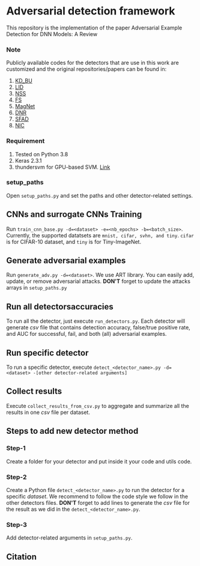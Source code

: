 # Adversarial detection framework
This repository is the implementation of the paper Adversarial Example Detection for DNN Models: A Review 

### Note
Publicly available codes for the detectors that are use in this work are customized and the original repositories/papers can be found in:

 1. [KD_BU](https://github.com/rfeinman/detecting-adversarial-samples)
 2. [LID](https://github.com/xingjunm/lid_adversarial_subspace_detection)
 3. [NSS](https://ieeexplore.ieee.org/document/9287056)
 4. [FS](https://github.com/mzweilin/EvadeML-Zoo)
 5. [MagNet](https://github.com/Trevillie/MagNet)
 6. [DNR](https://arxiv.org/abs/1910.00470)
 7. [SFAD](https://aldahdooh.github.io/SFAD/)
 8. [NIC](https://github.com/RU-System-Software-and-Security/NIC)
 
### Requirement
1. Tested on Python 3.8
2. Keras 2.3.1
3. thundersvm for GPU-based SVM. [Link](https://thundersvm.readthedocs.io/en/latest/)

### setup_paths
Open `setup_paths.py` and set the paths and other detector-related settings.

##  CNNs and surrogate CNNs Training
Run `train_cnn_base.py -d=<dataset> -e=<nb_epochs> -b=<batch_size>`. Currently,  the supported datatsets are `mnist, cifar, svhn, and tiny`.  `cifar` is for CIFAR-10 dataset, and `tiny` is for Tiny-ImageNet.

## Generate adversarial examples
Run `generate_adv.py -d=<dataset>`. We use ART library. You can easily add, update, or remove adversarial attacks. **DON'T** forget to update the attacks arrays in `setup_paths.py`

## Run all detectorsaccuracies
To run all the detector, just execute `run_detectors.py`. Each detector will generate *csv* file that contains detection accuracy, false/true positive rate, and AUC  for successful, fail, and both (all) adversarial examples.

## Run specific detector
To run a specific detector, execute `detect_<detector_name>.py -d=<dataset> -[other detector-related arguments]`

## Collect results
Execute `collect_results_from_csv.py` to aggregate and summarize all the results in one *csv* file per dataset.

## Steps to add new detector method

### Step-1
Create a folder for your detector and put inside it your code and utils code.
### Step-2
Create a Python file `detect_<detector_name>.py` to run the detector for a specific *dataset*. We recommend to follow the code style we follow in the other detectors files. **DON'T** forget to add lines to generate the *csv* file for the result as we did in the `detect_<detector_name>.py`.
### Step-3
Add detector-related arguments in `setup_paths.py`.

## Citation
